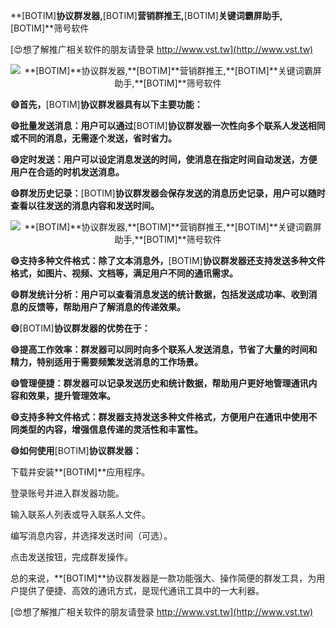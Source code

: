 **[BOTIM]**协议群发器,**[BOTIM]**营销群推王,**[BOTIM]**关键词霸屏助手,**[BOTIM]**筛号软件

[😍想了解推广相关软件的朋友请登录 http://www.vst.tw](http://www.vst.tw)

 <center><img src="https://vst.tw/MP4/tuiguang/png/0.png" alt="**[BOTIM]**协议群发器,**[BOTIM]**营销群推王,**[BOTIM]**关键词霸屏助手,**[BOTIM]**筛号软件"></center>

**😄首先，**[BOTIM]**协议群发器具有以下主要功能：**

**😄批量发送消息：用户可以通过**[BOTIM]**协议群发器一次性向多个联系人发送相同或不同的消息，无需逐个发送，省时省力。**

**😄定时发送：用户可以设定消息发送的时间，使消息在指定时间自动发送，方便用户在合适的时机发送消息。**

**😄群发历史记录：**[BOTIM]**协议群发器会保存发送的消息历史记录，用户可以随时查看以往发送的消息内容和发送时间。**

 <center><img src="https://vst.tw/MP4/tuiguang/png/3.png" alt="**[BOTIM]**协议群发器,**[BOTIM]**营销群推王,**[BOTIM]**关键词霸屏助手,**[BOTIM]**筛号软件"></center>

**😄支持多种文件格式：除了文本消息外，**[BOTIM]**协议群发器还支持发送多种文件格式，如图片、视频、文档等，满足用户不同的通讯需求。**

**😄群发统计分析：用户可以查看消息发送的统计数据，包括发送成功率、收到消息的反馈等，帮助用户了解消息的传递效果。**

**😄**[BOTIM]**协议群发器的优势在于：**

**😄提高工作效率：群发器可以同时向多个联系人发送消息，节省了大量的时间和精力，特别适用于需要频繁发送消息的工作场景。**

**😄管理便捷：群发器可以记录发送历史和统计数据，帮助用户更好地管理通讯内容和效果，提升管理效率。**

**😄支持多种文件格式：群发器支持发送多种文件格式，方便用户在通讯中使用不同类型的内容，增强信息传递的灵活性和丰富性。**

**😄如何使用**[BOTIM]**协议群发器：**

下载并安装**[BOTIM]**应用程序。

登录账号并进入群发器功能。

输入联系人列表或导入联系人文件。

编写消息内容，并选择发送时间（可选）。

点击发送按钮，完成群发操作。

总的来说，**[BOTIM]**协议群发器是一款功能强大、操作简便的群发工具，为用户提供了便捷、高效的通讯方式，是现代通讯工具中的一大利器。

[😍想了解推广相关软件的朋友请登录 http://www.vst.tw](http://www.vst.tw)



